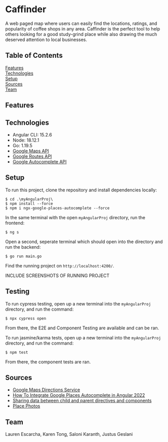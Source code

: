 # Caffinder
A web paged map where users can easily find the locations, ratings, and popularity of coffee shops in any area. Caffinder is the perfect tool to help others looking for a good study-grind place while also drawing the much deserved attention to local businesses.

## Table of Contents
[Features](#Features)  
[Technologies](#Technologies)  
[Setup](#Setup)  
[Sources](#Sources)  
[Team](#Team)  

<a name="Features"/>

## Features

<a name="Technologies"/>

## Technologies
- Angular CLI: 15.2.6
- Node: 18.12.1
- Go: 1.19.5
- [Google Maps API](https://developers.google.com/maps)
- [Google Routes API](https://developers.google.com/maps/documentation/routes/overview)
- [Google Autocomplete API](https://developers.google.com/maps/documentation/javascript/place-autocomplete)

<a name="Setup"/>

## Setup

To run this project, clone the repository and install dependencies locally:

```
$ cd .\myAngularProj\
$ npm install --force
$ npm i ngx-google-places-autocomplete --force
```

In the same terminal with the open `myAngularProj` directory, run the frontend:

```
$ ng s
```

Open a second, seperate terminal which should open into the directory and run the backend:

```
$ go run main.go
```

Find the running project on `http://localhost:4200/`.

INCLUDE SCREENSHOTS OF RUNNING PROJECT

<a name="Testing"/>

## Testing

To run cypress testing, open up a new terminal into the `myAngularProj` directory, and run the command:

```
$ npx cypress open
```

From there, the E2E and Component Testing are available and can be ran.

To run jasmine/karma tests, open up a new terminal into the `myAngularProj` directory, and run the command:

```
$ npm test
```

From there, the component tests are ran.


<a name="Sources"/>

## Sources

<a name="Team"/>

- [Google Maps Directions Service](https://developers.google.com/maps/documentation/javascript/directions)
- [How To Integrate Google Places Autocomplete in Angular 2022](https://www.ultimateakash.com/blog-details/Ii0zYGAKYAo=/How-To-Integrate-Google-Places-Autocomplete-in-Angular-2022)
- [Sharing data between child and parent directives and components](https://angular.io/guide/inputs-outputs)
- [Place Photos](https://developers.google.com/maps/documentation/places/web-service/photos)

## Team
Lauren Escarcha, Karen Tong, Saloni Karanth, Justus Geslani
